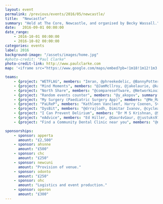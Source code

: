 ```yaml
---
layout: event
permalink: /previous/events/2016/05/newcastle/
title:  "Newcastle"
summary: "Held at The Core, Newcastle, and organised by Becky Wassall."
date:   2016-09-01 00:00:00
date_range:
    - 2016-10-01 00:00:00
    - 2016-10-02 00:00:00
categories: events
label: 2016
background-image: "/assets/images/home.jpg"
#photo-credit: "Paul Clarke"
photo-credit-link: http://www.paulclarke.com
map: '<iframe src="https://www.google.com/maps/embed?pb=!1m18!1m12!1m3!1d2290.039545735499!2d-1.6255915839154078!3d54.97240565937356!2m3!1f0!2f0!3f0!3m2!1i1024!2i768!4f13.1!3m3!1m2!1s0x487e774a83128b0d%3A0xe448a2cb6d9116f0!2sThe+Core!5e0!3m2!1sen!2suk!4v1474995225474" width="600" height="450" frameborder="0" style="border:0" allowfullscreen></iframe>'

teams:
    - {project: "WETFLAG", members: "Imran, @phreekedelic, @BannyPotter, Gilly, Dom Rowey, @Marcus_Baw", summary: "Paed Resus Webapp to replace whiteboard", url: "tbc"}
    - {project: "Mind Moments", members: "@JamMcllroy, @jakelaurie, @katiecarnie, Jenny Williams, Kev Wentworth, @bannypotter, Martyn Quinlan, Richard Hammond, @tom__gorman", summary: "MindMoments", url: "http://o514r4.axshare.com/#g=1&p=home"}
    - {project: "North Share", members: "@comparesoftware, @NetworkLouise, @blu3id, @TomJohnFoley, Julie Falconer, @geordiemedic, @xavierdrake", summary: "Prototype information sharing permission system", url: "https://blu3id.github.io/gncr-consent/"}
    - {project: "Random events counter", members: "@y_akopov", summary: "An app to get track of random things happening (or not)", url: "Not yet, but runs locally"}
    - {project: "My Surgery (Paediatric Surgery App)", members: "@Me_Matt_B, @DrTechnophile, Mike Leggate, Andrew Shaw, @fredkingham", summary: "Paediatric Surgery Information App", url: "NA"}
    - {project: "PaLReP", members: "Kathleen Vancleef, Harry Coenen, Sven Fischer, fischer@gmx.co.uk, Lisa McClure, Eve Barabas", summary: "Patient Led Research Platform", url: "none"}
    - {project: "DysBit", members: "@drrajlodh, Dimitar Ivanov, @cycleandwalk, @alistair, @abbott567", summary: "We have produced a prototype programme that will allow a patient or clinician to use any available activity tracker device to monitor dystonic movements.", url: "N/A"}
    - {project: "I Can Prevent Delirium", members: "Dr M S Krishnan, @SolineaGroupLtd, Maya Redzik, Helen Dalton,Kev W., Paras Patel", summary: "Delirium HUB app available for download", url: "http://deliriumhub.co.uk"}
    - {project: "eAdvice", members: "Ed Hiller, @Gaur4vGaur, @justuks97, Lisa Wisdom, Rakeeb Chowdhury, @sandeep19432574, @seckwei, @MurphyDanni, @BageCraig", summary: "Instant advice from Doctor to Patient directly via Mobile", url: "N/A"}
    - {project: "Find a Community Dental Clinic near you", members: "‏@neilbmclaughlin, @lucillevalentin", summary: "To allow visibility of the CDS to people who need to use these services", url: "https://morning-everglades-40330.herokuapp.com/"}

sponsorships:
    - sponsor: apperta
      amount: "£2,500"
    - sponsor: ahsnne
      amount: "£500"
    - sponsor: chc
      amount: "£250"
    - sponsor: newcuni
      amount: "Provision of venue."
    - sponsor: odonto
      amount: "£250"
    - sponsor: ohc
      amount: "Logistics and event production."
    - sponsor: operon
      amount: "£300"
---
```

